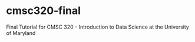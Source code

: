 # cmsc320-final
Final Tutorial for CMSC 320 - Introduction to Data Science at the University of Maryland
